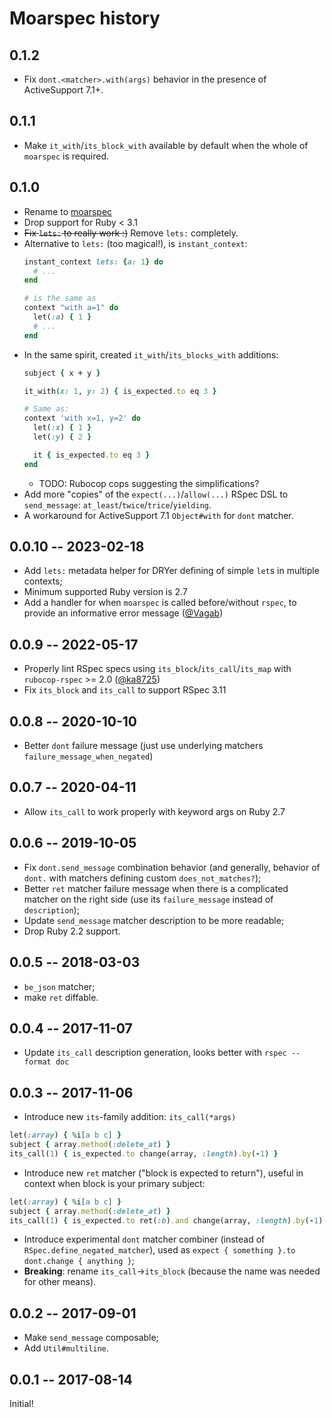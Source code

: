 # Moarspec history

## 0.1.2

* Fix `dont.<matcher>.with(args)` behavior in the presence of ActiveSupport 7.1+.

## 0.1.1

* Make `it_with`/`its_block_with` available by default when the whole of `moarspec` is required.

## 0.1.0

* Rename to [moarspec](https://rubygems.org/gems/moarspec)
* Drop support for Ruby < 3.1
* ~~Fix `lets:` to really work :)~~ Remove `lets:` completely.
* Alternative to `lets:` (too magical!), is `instant_context`:
  ```ruby
  instant_context lets: {a: 1} do
    # ...
  end

  # is the same as
  context "with a=1" do
    let(:a) { 1 }
    # ...
  end
  ```
* In the same spirit, created `it_with`/`its_blocks_with` additions:
  ```ruby
  subject { x + y }

  it_with(x: 1, y: 2) { is_expected.to eq 3 }

  # Same as:
  context 'with x=1, y=2' do
    let(:x) { 1 }
    let(:y) { 2 }

    it { is_expected.to eq 3 }
  end
  ```
  * TODO: Rubocop cops suggesting the simplifications?
* Add more "copies" of the `expect(...)`/`allow(...)` RSpec DSL to `send_message`: `at_least`/`twice`/`trice`/`yielding`.
* A workaround for ActiveSupport 7.1 `Object#with` for `dont` matcher.

## 0.0.10 -- 2023-02-18

* Add `lets:` metadata helper for DRYer defining of simple `let`s in multiple contexts;
* Minimum supported Ruby version is 2.7
* Add a handler for when `moarspec` is called before/without `rspec`, to provide an informative error message ([@Vagab](https://github.com/Vagab))

## 0.0.9 -- 2022-05-17

* Properly lint RSpec specs using `its_block`/`its_call`/`its_map` with `rubocop-rspec` >= 2.0 ([@ka8725](https://github.com/ka8725))
* Fix `its_block` and `its_call` to support RSpec 3.11

## 0.0.8 -- 2020-10-10

* Better `dont` failure message (just use underlying matchers `failure_message_when_negated`)

## 0.0.7 -- 2020-04-11

* Allow `its_call` to work properly with keyword args on Ruby 2.7

## 0.0.6 -- 2019-10-05

* Fix `dont.send_message` combination behavior (and generally, behavior of `dont.` with matchers
  defining custom `does_not_matches?`);
* Better `ret` matcher failure message when there is a complicated matcher on the right side (use
  its `failure_message` instead of `description`);
* Update `send_message` matcher description to be more readable;
* Drop Ruby 2.2 support.

## 0.0.5 -- 2018-03-03

* `be_json` matcher;
* make `ret` diffable.

## 0.0.4 -- 2017-11-07

* Update `its_call` description generation, looks better with `rspec --format doc`

## 0.0.3 -- 2017-11-06

* Introduce new `its`-family addition: `its_call(*args)`
```ruby
let(:array) { %i[a b c] }
subject { array.method(:delete_at) }
its_call(1) { is_expected.to change(array, :length).by(-1) }
```
* Introduce new `ret` matcher ("block is expected to return"), useful in context when block is your
primary subject:

```ruby
let(:array) { %i[a b c] }
subject { array.method(:delete_at) }
its_call(1) { is_expected.to ret(:b).and change(array, :length).by(-1) }
```
* Introduce experimental `dont` matcher combiner (instead of `RSpec.define_negated_matcher`), used
  as `expect { something }.to dont.change { anything }`;
* **Breaking**: rename `its_call`→`its_block` (because the name was needed for other means).

## 0.0.2 -- 2017-09-01

* Make `send_message` composable;
* Add `Util#multiline`.

## 0.0.1 -- 2017-08-14

Initial!
